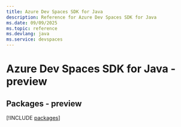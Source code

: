 ```yaml
---
title: Azure Dev Spaces SDK for Java
description: Reference for Azure Dev Spaces SDK for Java
ms.date: 09/09/2025
ms.topic: reference
ms.devlang: java
ms.service: devspaces
---
```

# Azure Dev Spaces SDK for Java - preview
## Packages - preview
[!INCLUDE [packages](dev-spaces-index.md)]
